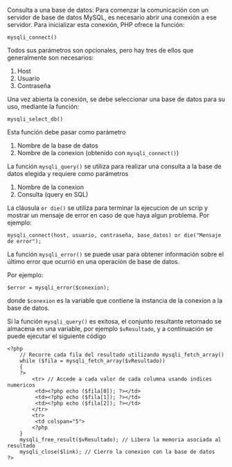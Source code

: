 Consulta a una base de datos: Para comenzar la comunicación con un servidor de base de datos MySQL, es necesario abrir una conexión a ese servidor. Para inicializar esta conexión, PHP ofrece la función:

`mysqli_connect()`

Todos sus parámetros son opcionales, pero hay tres de ellos que generalmente son necesarios:
1. Host
2. Usuario
3. Contraseña

Una vez abierta la conexión, se debe seleccionar una base de datos para su uso, mediante la función:

`mysqli_select_db()`

Esta función debe pasar como parámetro
1. Nombre de la base de datos
2. Nombre de la conexion (obtenido con `mysqli_connect()`)

La función `mysqli_query()` se utiliza para realizar una consulta a la base de datos elegida y requiere como parámetros
1. Nombre de la conexion
2. Consulta (query en SQL)

La cláusula `or die()` se utiliza para terminar la ejecucion de un scrip y mostrar un mensaje de error en caso de que haya algun problema. Por ejemplo:
```
mysqli_connect(host, usuario, contraseña, base_datos) or die("Mensaje de error");
````

La función `mysqli_error()` se puede usar para obtener información sobre el último error que ocurrió en una operación de base de datos.

Por ejemplo:
```
$error = mysqli_error($conexion);
```
donde `$conexion` es la variable que contiene la instancia de la conexion a la base de datos.

Si la función `mysqli_query()` es exitosa, el conjunto resultante retornado se almacena en una variable, por ejemplo `$vResultado`, y a continuación se puede ejecutar el siguiente código

```
<?php
    // Recorre cada fila del resultado utilizando mysqli_fetch_array()
    while ($fila = mysqli_fetch_array($vResultado))
    {
    ?>
        <tr> // Accede a cada valor de cada columna usando indices numericos
         <td><?php echo ($fila[0]); ?></td>
         <td><?php echo ($fila[1]); ?></td>
         <td><?php echo ($fila[2]); ?></td>
        </tr>
        <tr>
         <td colspan="5">
        <?php
    }
    mysqli_free_result($vResultado); // Libera la memoria asociada al resultado
    mysqli_close($link); // Cierro la conexion con la base de datos
?>
```